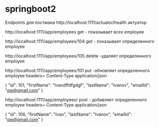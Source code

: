 # springboot2
Endpoints для постмана
http://localhost:1111/actuator/health  актуатор

http://localhost:1111/app/employees       get - показывает всех employee

http://localhost:1111/app/employees/104    get - показывает определенного employee

http://localhost:1111/app/employees/105   delete -удаляет определенного employee

http://localhost:1111/app/employees/101   put -обновляет определенного employee
headers=  Content-Type   application/json

{
        "id": 101,
        "firstName": "Ivandffdfgdgf",
        "lastName": "Ivanov",
        "emailId": "qw@gmail.com"
    }


http://localhost:1111/app/employees/  post - добавляет определенного employee
headers=  Content-Type   application/json

{
        "id": 106,
        "firstName": "Ivan",
        "lastName": "Ivanov",
        "emailId": "qw@gmail.com"
    }
